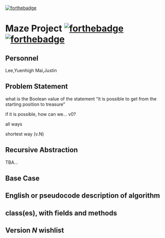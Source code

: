 [![forthebadge](https://forthebadge.com/images/badges/check-it-out.svg)](https://forthebadge.com)
# Maze Project [![forthebadge](https://forthebadge.com/images/badges/made-with-java.svg)](https://forthebadge.com) [![forthebadge](https://forthebadge.com/images/badges/contains-cat-gifs.svg)](https://forthebadge.com)
## Personnel

Lee,Yuenhigh
Mai,Justin

## Problem Statement

what is the Boolean value of the statement “it is possible to get from the starting position to treasure”

if it is possible, how can we… v0?

all ways

shortest way (v.N)

## Recursive Abstraction 

TBA...

## Base Case

## English or pseudocode description of algorithm

## class(es), with fields and methods

## Version *N* wishlist
